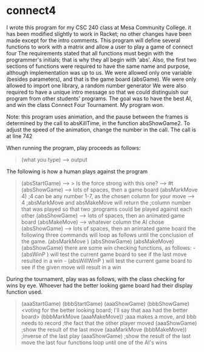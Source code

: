 # connect4


I wrote this program for my CSC 240 class at Mesa Community College.
it has been modified slightly to work in Racket; no other changes have 
been made except for the intro comments.
This program will define several functions to work with a matrix
and allow a user to play a game of connect four
The requirements stated that all functions must begin with the 
programmer's initials; that is why they all begin with 'abs'.
Also, the first two sections of functions were required to have
the same name and purpose, although implementation was up to us.
We were allowed only one variable (besides parameters), and that
is the game board (absGame). We were only allowed to import one 
library, a random number generator
We were also required to have a unique intro message so that we
could distinguish our program from other students' programs.
The goal was to have the best AI, and win the class Connect Four 
Tournament. My program won.

Note: this program uses animation, and the pause between the frames
is determined by the call to absKillTime, in the function absShowGame2.
To adjust the speed of the animation, change the number in the call.
The call is at line 742

When running the program, play proceeds as follows:
>(what you type)
--> output

The following is how a human plays against the program
>(absStartGame)
--> > Is the force strong with this one?
--> #t
>(absShowGame)
--> lots of spaces, then a game board
>(absMarkMove 4) ;4 can be any number 1-7, as the chosen
                  column for your move
--> 4  ;absMarkMove and absMakeMove will return the 
       ;column number that was played so that two
       ;programs could be played against each other
>(absShowGame)
--> lots of spaces, then an animated game board
>(absMakeMove)
--> whatever column the AI chose
>(absShowGame)
--> lots of spaces, then an animated game board
the following three commands will loop as follows until
the conclusion of the game.
>(absMarkMove <column>)
>(absShowGame)
>(absMakeMove)
>(absShowGame)
there are some win checking functions, as follows:
    - (absWinP <column>) will test the current game board to see
                         if the last move resulted in a win
    - (absWillWinP <column>) will test the current game board to
                             see if the given move will result in
                             a win


During the tournament, play was as follows, with the class checking
for wins by eye. Whoever had the better looking game board had
their display function used. 

>(aaaStartGame)
>(bbbStartGame)
>(aaaShowGame)
>(bbbShowGame)
<voting for the better looking board; I'll say that aaa had the
    better board>
>(bbbMarkMove (aaaMakeMove)) ;aaa makes a move, and bbb needs to record
                             ;the fact that the other player moved
>(aaaShowGame)               ;show the result of the last move
>(aaaMarkMove (bbbMakeMove)) ;inverse of the last play
>(aaaShowGame)               ;show the result of the last move
the last four functions loop until one of the AI's wins
